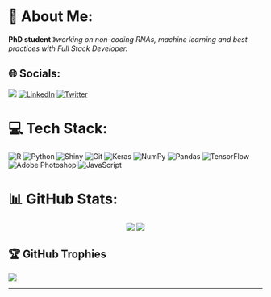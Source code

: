 # 💫 About Me:
**PhD student**  》_working on non-coding RNAs, machine learning and best practices with Full Stack Developer._

## 🌐 Socials:
[![](https://visitcount.itsvg.in/api?id=Mehmeteminorhan&icon=1&color=3)](https://visitcount.itsvg.in)
[![LinkedIn](https://img.shields.io/badge/LinkedIn-%230077B5.svg?logo=linkedin&logoColor=white)](https://linkedin.com/in/mehmeteorhan) [![Twitter](https://img.shields.io/badge/Twitter-%231DA1F2.svg?logo=Twitter&logoColor=white)](https://twitter.com/mehmeteorhan) 

# 💻 Tech Stack:
![R](https://img.shields.io/badge/r-%23276DC3.svg?style=for-the-badge&logo=r&logoColor=white) 
![Python](https://img.shields.io/badge/python-3670A0?style=for-the-badge&logo=python&logoColor=ffdd54)
![Shiny](https://img.shields.io/badge/shinyapps-5094ce?style=for-the-badge&logo=Rstudio&logoColor=white)
![Git](https://img.shields.io/badge/git-%23F05033.svg?style=for-the-badge&logo=git&logoColor=white)
![Keras](https://img.shields.io/badge/Keras-%23D00000.svg?style=for-the-badge&logo=Keras&logoColor=white) ![NumPy](https://img.shields.io/badge/numpy-%23013243.svg?style=for-the-badge&logo=numpy&logoColor=white) ![Pandas](https://img.shields.io/badge/pandas-%23150458.svg?style=for-the-badge&logo=pandas&logoColor=white) ![TensorFlow](https://img.shields.io/badge/TensorFlow-%23FF6F00.svg?style=for-the-badge&logo=TensorFlow&logoColor=white) ![Adobe Photoshop](https://img.shields.io/badge/adobephotoshop-%2331A8FF.svg?style=for-the-badge&logo=adobephotoshop&logoColor=white) 
![JavaScript](https://img.shields.io/badge/javascript-%23323330.svg?style=for-the-badge&logo=javascript&logoColor=%23F7DF1E) 
# 📊 GitHub Stats:
<p align="center">
  <img src="https://github-readme-stats.vercel.app/api?username=Mehmeteminorhan&theme=light&hide_border=false&include_all_commits=false&count_private=false">
  <img src="https://github-readme-streak-stats.herokuapp.com/?user=Mehmeteminorhan&theme=light&hide_border=false"><br/>

## 🏆 GitHub Trophies
![](https://github-profile-trophy.vercel.app/?username=Mehmeteminorhan&theme=light&no-frame=false&no-bg=true&margin-w=4)

---

